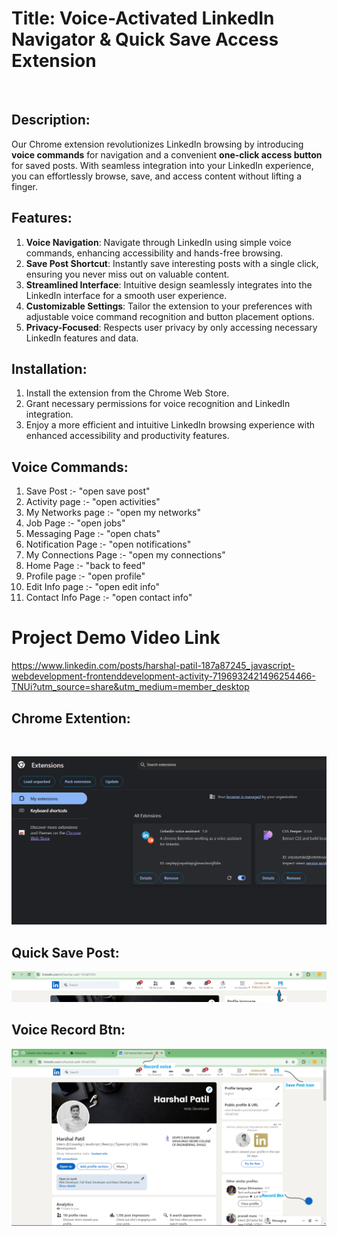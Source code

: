 

<h1><strong>Title:</strong> Voice-Activated LinkedIn Navigator & Quick Save Access Extension</h1>


<br>
<h2><strong>Description</strong>:</h2>
<p>Our Chrome extension revolutionizes LinkedIn browsing by introducing <strong>voice commands</strong> for navigation and a convenient <strong>one-click access button</strong> for saved posts. With seamless integration into your LinkedIn experience, you can effortlessly browse, save, and access content without lifting a finger.</p>

<h2><strong>Features</strong>:</h2>
<ol>
    <li><strong>Voice Navigation</strong>: Navigate through LinkedIn using simple voice commands, enhancing accessibility and hands-free browsing.</li>
    <li><strong>Save Post Shortcut</strong>: Instantly save interesting posts with a single click, ensuring you never miss out on valuable content.</li>
    <li><strong>Streamlined Interface</strong>: Intuitive design seamlessly integrates into the LinkedIn interface for a smooth user experience.</li>
    <li><strong>Customizable Settings</strong>: Tailor the extension to your preferences with adjustable voice command recognition and button placement options.</li>
    <li><strong>Privacy-Focused</strong>: Respects user privacy by only accessing necessary LinkedIn features and data.</li>
</ol>

<h2><strong>Installation</strong>:</h2>
<ol>
    <li>Install the extension from the Chrome Web Store.</li>
    <li>Grant necessary permissions for voice recognition and LinkedIn integration.</li>
    <li>Enjoy a more efficient and intuitive LinkedIn browsing experience with enhanced accessibility and productivity features.</li>
</ol>


<h2><strong>Voice Commands</strong>:</h2>
<ol>
    <li>Save Post :- "open save post"</li>
    <li>Activity page :- "open activities"</li>
    <li>My Networks page :- "open my networks" </li>
    <li> Job Page :- "open jobs"</li>
    <li>Messaging Page :- "open chats"</li>
    <li>Notification Page :- "open notifications"</li>
    <li>My Connections Page :- "open my connections"</li>
    <li>Home Page :- "back to feed"</li>
    <li>Profile page :- "open profile"</li>
    <li>Edit Info page :- "open edit info"</li>
    <li>Contact Info Page :- "open contact info" </li>
</ol>


<h1>Project Demo Video Link </h1>


https://www.linkedin.com/posts/harshal-patil-187a87245_javascript-webdevelopment-frontenddevelopment-activity-7196932421496254466-TNUi?utm_source=share&utm_medium=member_desktop



<h2><strong>Chrome Extention</strong>:</h2>
     <br>
    
![Extention](./assets/Linkedin%20Extention.png)
   <br>  
 
<h2><strong> Quick Save Post</strong>:</h2>

![Add Save Post Icon](./assets/add%20save%20post%20btn.png)
   <br>
    
<h2><strong>Voice Record Btn</strong>:</h2>

![Recording](./assets/Linkedin%20Page.png)

 <br>

